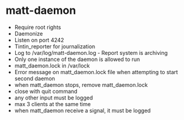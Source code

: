 # matt-daemon

- Require root rights
- Daemonize
- Listen on port 4242
- Tintin_reporter for journalization
- Log to /var/log/matt-daemon.log - Report system is archiving
- Only one instance of the daemon is allowed to run
- matt_daemon.lock in /var/lock
- Error message on matt_daemon.lock file when attempting to start second daemon
- when matt_daemon stops, remove matt_daemon.lock
- close with quit command
- any other input must be logged
- max 3 clients at the same time
- when matt_daemon receive a signal, it must be logged
